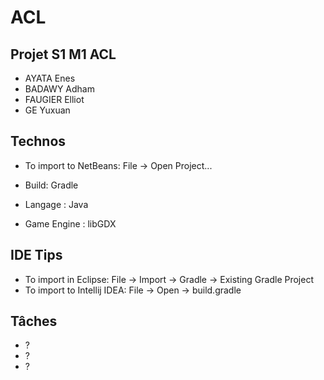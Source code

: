 # ACL
## Projet S1 M1 ACL

- AYATA Enes
- BADAWY Adham
- FAUGIER Elliot
- GE Yuxuan

## Technos
- To import to NetBeans: File -> Open Project...

- Build: Gradle
- Langage : Java
- Game Engine : libGDX

## IDE Tips
- To import in Eclipse: File -> Import -> Gradle -> Existing Gradle Project
- To import to Intellij IDEA: File -> Open -> build.gradle

## Tâches
- ?
- ?
- ?
